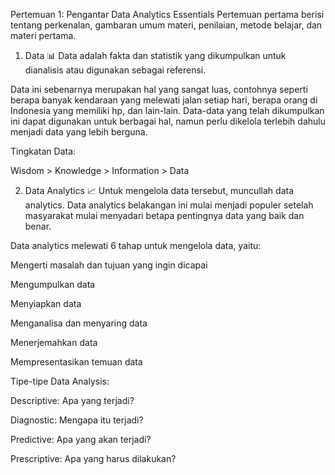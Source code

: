 Pertemuan 1: Pengantar Data Analytics Essentials
Pertemuan pertama berisi tentang perkenalan, gambaran umum materi, penilaian, metode belajar, dan materi pertama.

1. Data 📊
Data adalah fakta dan statistik yang dikumpulkan untuk dianalisis atau digunakan sebagai referensi.

Data ini sebenarnya merupakan hal yang sangat luas, contohnya seperti berapa banyak kendaraan yang melewati jalan setiap hari, berapa orang di Indonesia yang memiliki hp, dan lain-lain. Data-data yang telah dikumpulkan ini dapat digunakan untuk berbagai hal, namun perlu dikelola terlebih dahulu menjadi data yang lebih berguna.

Tingkatan Data:

Wisdom > Knowledge > Information > Data

2. Data Analytics 📈
Untuk mengelola data tersebut, muncullah data analytics. Data analytics belakangan ini mulai menjadi populer setelah masyarakat mulai menyadari betapa pentingnya data yang baik dan benar.

Data analytics melewati 6 tahap untuk mengelola data, yaitu:

Mengerti masalah dan tujuan yang ingin dicapai

Mengumpulkan data

Menyiapkan data

Menganalisa dan menyaring data

Menerjemahkan data

Mempresentasikan temuan data

Tipe-tipe Data Analysis:

Descriptive: Apa yang terjadi?

Diagnostic: Mengapa itu terjadi?

Predictive: Apa yang akan terjadi?

Prescriptive: Apa yang harus dilakukan?
